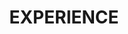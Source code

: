 ---
title: EXPERIENCE
description: Any topics about my experiences
image: 

# Badge style
style:
    background: "#2a9d8f"
    color: "#fff"
---